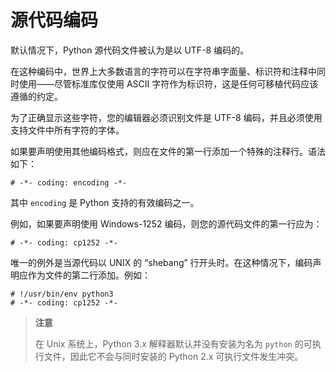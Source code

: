 # 源代码编码

默认情况下，Python 源代码文件被认为是以 UTF-8 编码的。

在这种编码中，世界上大多数语言的字符可以在字符串字面量、标识符和注释中同时使用——尽管标准库仅使用 ASCII 字符作为标识符，这是任何可移植代码应该遵循的约定。

为了正确显示这些字符，您的编辑器必须识别文件是 UTF-8 编码，并且必须使用支持文件中所有字符的字体。

如果要声明使用其他编码格式，则应在文件的第一行添加一个特殊的注释行。语法如下：

```
# -*- coding: encoding -*-
```

其中 `encoding` 是 Python 支持的有效编码之一。

例如，如果要声明使用 Windows-1252 编码，则您的源代码文件的第一行应为：

```
# -*- coding: cp1252 -*-
```

唯一的例外是当源代码以 UNIX 的 “shebang” 行开头时。在这种情况下，编码声明应作为文件的第二行添加。例如：

```
# !/usr/bin/env python3
# -*- coding: cp1252 -*-
```

> **注意**
>
> 在 Unix 系统上，Python 3.x 解释器默认并没有安装为名为 `python` 的可执行文件，因此它不会与同时安装的 Python 2.x 可执行文件发生冲突。